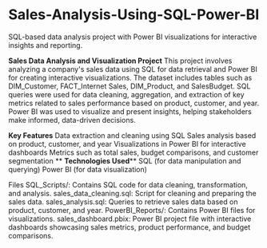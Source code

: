 # Sales-Analysis-Using-SQL-Power-BI
 SQL-based data analysis project with Power BI visualizations for interactive insights and reporting.

**Sales Data Analysis and Visualization Project**
This project involves analyzing a company's sales data using SQL for data retrieval and Power BI for creating interactive visualizations. The dataset includes tables such as DIM_Customer, FACT_Internet Sales, DIM_Product, and SalesBudget. SQL queries were used for data cleaning, aggregation, and extraction of key metrics related to sales performance based on product, customer, and year. Power BI was used to visualize and present insights, helping stakeholders make informed, data-driven decisions.

**Key Features**
Data extraction and cleaning using SQL
Sales analysis based on product, customer, and year
Visualizations in Power BI for interactive dashboards
Metrics such as total sales, budget comparisons, and customer segmentation
**
**Technologies Used****
SQL (for data manipulation and querying)
Power BI (for data visualization)

Files
SQL_Scripts/: Contains SQL code for data cleaning, transformation, and analysis.
sales_data_cleaning.sql: Script for cleaning and preparing the sales data.
sales_analysis.sql: Queries to retrieve sales data based on product, customer, and year.
PowerBI_Reports/: Contains Power BI files for visualizations.
sales_dashboard.pbix: Power BI project file with interactive dashboards showcasing sales metrics, product performance, and budget comparisons.
